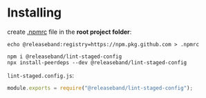 # Installing

create [.npmrc](https://docs.npmjs.com/cli/v7/configuring-npm/npmrc) file in the **root project folder**:

```
echo @releaseband:registry=https://npm.pkg.github.com > .npmrc
```

```
npm i @releaseband/lint-staged-config
npx install-peerdeps --dev @releaseband/lint-staged-config
```

`lint-staged.config.js`:

```js
module.exports = require("@releaseband/lint-staged-config");
```
